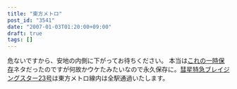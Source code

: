 ```yaml
---
title: "東方メトロ"
post_id: "3541"
date: "2007-01-03T01:20:00+09:00"
draft: true
tags: []
---
```



危ないですから、安地の内側に下がってお待ちください。 本当は[これの一時保存](https://danmaq.com/3542)ネタだったのですが何故かウケたみたいなので永久保存に。[彗星特急ブレイジングスター23号](http://lama.danmaq.com/lamarisa/#res17)は東方メトロ線内は全駅通過いたします。
